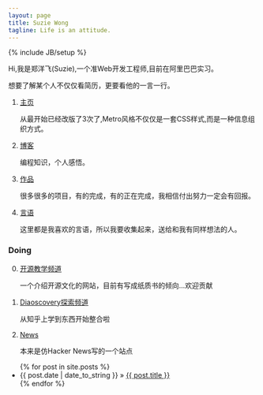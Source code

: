 ```yaml
---
layout: page
title: Suzie Wong
tagline: Life is an attitude.
---
```

{% include JB/setup %}

Hi,我是郑洋飞(Suzie),一个准Web开发工程师,目前在阿里巴巴实习。

想要了解某个人不仅仅看简历，更要看他的一言一行。
<ol>
<li>
	<a href='http://www.imsuzie.com' target='_blank'>主页</a>
	<p>从最开始已经改版了3次了,Metro风格不仅仅是一套CSS样式,而是一种信息组织方式。</p>
</li>
<li>
	<a href='http://blog.imsuzie.com' target='_blank'>博客</a>
	<p>
		编程知识，个人感悟。
	</p>
</li>
<li>
	<a href='http://work.imsuzie.com' target='_blank'>作品</a>
	<p>
		很多很多的项目，有的完成，有的正在完成，我相信付出努力一定会有回报。
	</p>
</li>
<li>
	<a href='word.html' target='_blank'>言语</a>
	<p>
		这里都是我喜欢的言语，所以我要收集起来，送给和我有同样想法的人。
	</p>
</li>
</ol>

### Doing

0. [开源教学频道](http://osteach.github.com/)

	一个介绍开源文化的网站，目前有写成纸质书的倾向...欢迎贡献

1. [Diaoscovery探索频道](http://suziewong.github.io/diaoscovery)
    
    从知乎上学到东西开始整合啦

2. [News](http://geek.zjut.com)
	
	本来是仿Hacker News写的一个站点



<ul class="posts">
  {% for post in site.posts %}
    <li><span>{{ post.date | date_to_string }}</span> &raquo; <a href="{{ BASE_PATH }}{{ post.url }}">{{ post.title }}</a></li>
  {% endfor %}
</ul>


